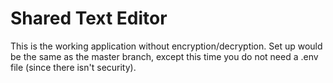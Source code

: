 # Shared Text Editor
This is the working application without encryption/decryption. Set up would be the same as the master branch, except this time you do not need a .env file (since there isn't security).

